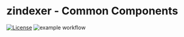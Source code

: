 # zindexer - Common Components

[![License](https://img.shields.io/badge/License-Apache%202.0-blue.svg)](https://opensource.org/licenses/Apache-2.0)
![example workflow](https://github.com/Zondax/zindexer/actions/workflows/main.yml/badge.svg?branch=main)
